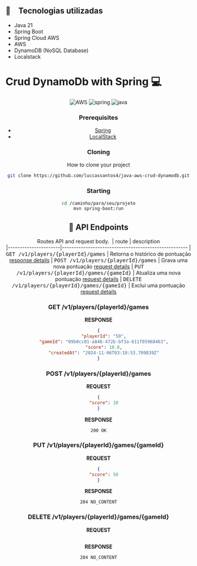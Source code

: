 ## :rocket: Tecnologias utilizadas
  
* Java 21
* Spring Boot
* Spring Cloud AWS
* AWS
* DynamoDB (NoSQL Database)
* Localstack


[JAVA_BADGE]:https://img.shields.io/badge/java-%23ED8B00.svg?style=for-the-badge&logo=openjdk&logoColor=white
[SPRING_BADGE]: https://img.shields.io/badge/spring-%236DB33F.svg?style=for-the-badge&logo=spring&logoColor=white
[AWS_BADGE]:https://img.shields.io/badge/AWS-%23FF9900.svg?style=for-the-badge&logo=amazon-aws&logoColor=white


<h1 align="left" style="font-weight: bold;">Crud DynamoDb with Spring 💻</h1>
<center>

![AWS][AWS_BADGE]
![spring][SPRING_BADGE]
![java][JAVA_BADGE]

<h3>Prerequisites</h3>

- [Spring](https://spring.io)
- [LocalStack](https://www.localstack.cloud)

<h3>Cloning</h3>

How to clone your project

```bash
git clone https://github.com/luccassantos4/java-aws-crud-dynamodb.git
```

<h3>Starting</h3>

```bash
cd /caminho/para/seu/projeto
mvn spring-boot:run
``````


<h2 id="routes">📍 API Endpoints</h2>

Routes API and request body.
​
| route               | description                                          
|----------------------|-----------------------------------------------------
| <kbd>GET /v1/players/{playerId}/games</kbd>     | Retorna o histórico de pontuação [response details](#get-auth-detail)
| <kbd>POST /v1/players/{playerId}/games</kbd>     |  Grava uma nova pontuação [request details](#post-auth-detail)
| <kbd>PUT /v1/players/{playerId}/games/{gameId}</kbd>     | Atualiza uma nova pontuação [request details](#put-auth-detail)
| <kbd>DELETE /v1/players/{playerId}/games/{gameId}</kbd>     | Exclui uma pontuação [request details](#delete-auth-detail)

<h3 id="get-auth-detail">GET /v1/players/{playerId}/games</h3>

**RESPONSE**
```json
{
    "playerId": "50",
    "gameId": "09b0cc01-a846-472b-bf3a-611f05968463",
    "score": 10.0,
    "createdAt": "2024-11-06T03:18:53.709839Z"
}
```

<h3 id="post-auth-detail">POST /v1/players/{playerId}/games</h3>

**REQUEST**
```json
{
    "score": 10
}
```

**RESPONSE**
```text
200 OK
```

<h3 id="put-auth-detail">PUT /v1/players/{playerId}/games/{gameId}</h3>

**REQUEST**
```json
{
    "score": 50
}
```

**RESPONSE**
```text
204 NO_CONTENT
```

<h3 id="delete-auth-detail">DELETE /v1/players/{playerId}/games/{gameId}</h3>

**REQUEST**
```json

```

**RESPONSE**
```text
204 NO_CONTENT
```
